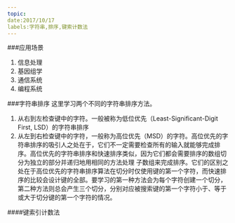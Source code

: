 ```yaml
---
topic:
date:2017/10/17
labels:字符串,排序,键索计数法
---
```


###应用场景
1. 信息处理
2. 基因组学
3. 通信系统
4. 编程系统

###字符串排序
这里学习两个不同的字符串排序方法。
1. 从右到左检查键中的字符。一般被称为低位优先（Least-Significant-Digit First, LSD）的字符串排序
2. 从左到右检查键中的字符，一般称为高位优先（MSD）的字符。高位优先的字符串排序的吸引人之处在于，它们不一定需要检查所有的输入就能够完成排序。高位优先的字符串排序和快速排序类似，因为它们都会需要排序的数组切分为独立的部分并递归地用相同的方法处理
子数组来完成排序。它们的区别之处在于高位优先的字符串排序算法在切分时仅使用键的第一个字符，而快速排序的比较会设计键的全部。要学习的第一种方法会为每个字符创建一个切分，第二种方法则总会产生三个切分，分别对应被搜索键的第一个字符小于、等于或大于切分键的第一个字符的情况。

####键索引计数法
